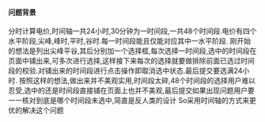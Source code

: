 #### 问题背景
分时计算电价,时间轴一共24小时,30分钟为一时间段,一共48个时间段.电价有四个水平阶段,尖峰,峰时,平时,谷时.每一时间段能且仅能对应其中一水平阶段.
  刚开始的想法是列出尖峰平谷,其后分别加一个选择框,每次选择一时间段,选中的时间段在页面中铺出来,可多次进行选择,这样接下来每次的选择就要做排除前面已选过时间段的校验.对铺出来的时间段进行点击操作即取消选中状态.最后提交要选满24小时.
   按照这样的想法,做出来并不美观实用,时间段太碎,48个时间段的选择用户难以忍受,选中的还是时间段直接铺在页面上也并不美观,最后提交如果出现问题用户要一一核对到底是哪个时间段未选中,简直是反人类的设计
   So采用时间轴的方式来更优的解决这个问题
   

  
